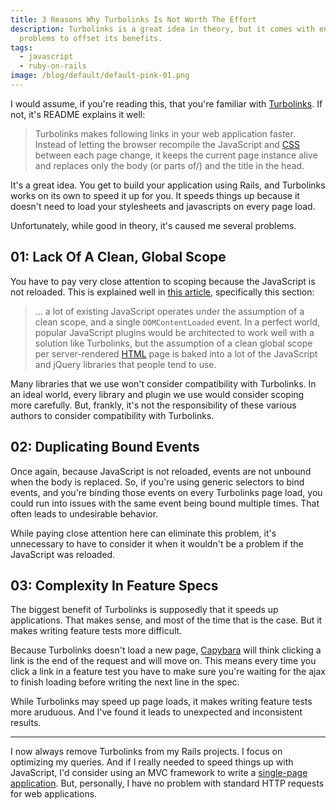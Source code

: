 ```yaml
---
title: 3 Reasons Why Turbolinks Is Not Worth The Effort
description: Turbolinks is a great idea in theory, but it comes with enough
  problems to offset its benefits.
tags:
  - javascript
  - ruby-on-rails
image: /blog/default/default-pink-01.png
---
```


I would assume, if you're reading this, that you're familiar with [Turbolinks](https://github.com/turbolinks/turbolinks-classic). If not, it's README explains it well:

> Turbolinks makes following links in your web application faster. Instead of letting the browser recompile the JavaScript and [CSS](/blog/wtf-is-css/) between each page change, it keeps the current page instance alive and replaces only the body (or parts of/) and the title in the head.

It's a great idea. You get to build your application using Rails, and Turbolinks works on its own to speed it up for you. It speeds things up because it doesn't need to load your stylesheets and javascripts on every page load.

Unfortunately, while good in theory, it's caused me several problems.

## 01: Lack Of A Clean, Global Scope

You have to pay very close attention to scoping because the JavaScript is not reloaded. This is explained well in [this article](https://plus.google.com/+YehudaKatz/posts/A65agXRynUn), specifically this section:

> ... a lot of existing JavaScript operates under the assumption of a clean scope, and a single `DOMContentLoaded` event. In a perfect world, popular JavaScript plugins would be architected to work well with a solution like Turbolinks, but the assumption of a clean global scope per server-rendered [HTML](/blog/wtf-is-html/) page is baked into a lot of the JavaScript and jQuery libraries that people tend to use.

Many libraries that we use won't consider compatibility with Turbolinks. In an ideal world, every library and plugin we use would consider scoping more carefully. But, frankly, it's not the responsibility of these various authors to consider compatibility with Turbolinks.

## 02: Duplicating Bound Events

Once again, because JavaScript is not reloaded, events are not unbound when the body is replaced. So, if you're using generic selectors to bind events, and you're binding those events on every Turbolinks page load, you could run into issues with the same event being bound multiple times. That often leads to undesirable behavior.

While paying close attention here can eliminate this problem, it's unnecessary to have to consider it when it wouldn't be a problem if the JavaScript was reloaded.

## 03: Complexity In Feature Specs

The biggest benefit of Turbolinks is supposedly that it speeds up applications. That makes sense, and most of the time that is the case. But it makes writing feature tests more difficult.

Because Turbolinks doesn't load a new page, [Capybara](https://github.com/jnicklas/capybara) will think clicking a link is the end of the request and will move on. This means every time you click a link in a feature test you have to make sure you're waiting for the ajax to finish loading before writing the next line in the spec.

While Turbolinks may speed up page loads, it makes writing feature tests more aruduous. And I've found it leads to unexpected and inconsistent results.

---

I now always remove Turbolinks from my Rails projects. I focus on optimizing my queries. And if I really needed to speed things up with JavaScript, I'd consider using an MVC framework to write a [single-page application](https://en.wikipedia.org/wiki/Single-page_application). But, personally, I have no problem with standard HTTP requests for web applications.
